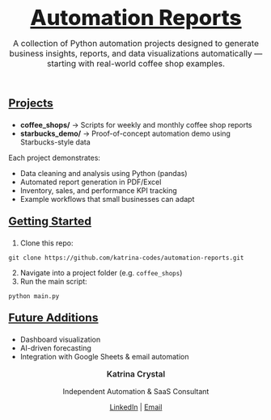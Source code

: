 <p align="center" style="font-size:42px; font-weight:800; text-decoration:underline; margin-bottom:8px;">
Automation Reports
</p>

<p align="center" style="font-size:16px;">
A collection of Python automation projects designed to generate business insights, reports, and data visualizations automatically — starting with real-world coffee shop examples.
</p>

<br>

<p style="font-size:22px; font-weight:bold;"><u>Projects</u></p>

<ul>
  <li><b>coffee_shops/</b> → Scripts for weekly and monthly coffee shop reports</li>
  <li><b>starbucks_demo/</b> → Proof-of-concept automation demo using Starbucks-style data</li>
</ul>

<p>Each project demonstrates:</p>
<ul>
  <li>Data cleaning and analysis using Python (pandas)</li>
  <li>Automated report generation in PDF/Excel</li>
  <li>Inventory, sales, and performance KPI tracking</li>
  <li>Example workflows that small businesses can adapt</li>
</ul>

<p style="font-size:22px; font-weight:bold;"><u>Getting Started</u></p>

<ol>
  <li>Clone this repo:</li>
</ol>

<pre><code>git clone https://github.com/katrina-codes/automation-reports.git
</code></pre>

<ol start="2">
  <li>Navigate into a project folder (e.g. <code>coffee_shops</code>)</li>
  <li>Run the main script:</li>
</ol>

<pre><code>python main.py
</code></pre>

<p style="font-size:22px; font-weight:bold;"><u>Future Additions</u></p>

<p align="center" style="font-size:16px;">
<ul>
  <li>Dashboard visualization</li>
  <li>AI-driven forecasting</li>
  <li>Integration with Google Sheets & email automation</li>
</ul>



<p align="center" style="font-size:16px; font-weight:600;">
Katrina Crystal
</p>

<p align="center" style="font-size:14px;">
Independent Automation & SaaS Consultant
</p>

<p align="center">
<a href="https://www.linkedin.com/in/your-link-here">LinkedIn</a> | 
<a href="mailto:your-email@example.com">Email</a>
</p>
